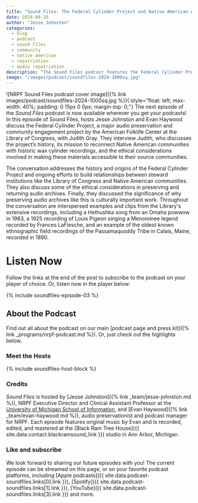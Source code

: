 ```yaml
---
title: "Sound Files: The Federal Cylinder Project and Native American Audio Archives"
date: 2024-09-20
author: "Jesse Johnston"
categories: 
  - blog
  - podcast
  - sound files
  - community
  - native american
  - repatriation
  - audio repatriation
description: "The Sound Files podcast features the Federal Cylinder Project and Native American audio archives at the American Folklife Center."
image: "/images/podcast/soundfiles-2024-1000sq.jpg"
---
```


![NRPF Sound Files podcast cover image]({% link images/podcast/soundfiles-2024-1000sq.jpg %}){:style="float: left; max-width: 40%; padding: 0 15px 0 0px; margin-top: 0;"}
The next episode of the _Sound Files_ podcast is now available wherever you get your podcasts!
In this episode of Sound Files, hosts Jesse Johnston and Evan Haywood discuss the Federal Cylinder Project, a major audio preservation and community engagement project by the American Folklife Center at the Library of Congress, with Judith Gray. They interview Judith, who discusses the project’s history, its mission to reconnect Native American communities with historic wax cylinder recordings, and the ethical considerations involved in making these materials accessible to their source communities.

The conversation addresses the history and origins of the Federal Cylinder Project and ongoing efforts to build relationships between steward institutions like the Library of Congress and Native American communities. They also discuss some of the ethical considerations in preserving and returning audio archives. Finally, they discussed the significance of why preserving audio archives like this is culturally important work. Throughout the conversation are interspersed examples and clips from the Library's extensive recordings, including a Hethushka song from an Omaha powwow in 1983, a 1925 recording of Louis Pigeon singing a Menominee legend recorded by Frances LaFlesche, and an example of the oldest known ethnographic field recordings of the Passamaquoddy Tribe in Calais, Maine, recorded in 1890.

# Listen Now

Follow the links at the end of the post to subscribe to the podcast on your player of choice.
Or, listen now in the player below:

{% include soundfiles-episode-03 %}

## About the Podcast

Find out all about the podcast on our main [podcast page and press kit]({% link _programs/nrpf-podcast.md %}). Or, just check out the highlights below.

### Meet the Hosts

{% include soundfiles-host-block %}

### Credits

_Sound Files_ is hosted by [Jesse Johnston]({% link _team/jesse-johnston.md %}), NRPF Executive Director and
Clinical Assistant Professor at the [University of Michigan School of Information](https://si.umich.edu/),
and [Evan Haywood]({% link _team/evan-haywood.md %}), audio preservationist and podcast manager for NRPF.
Each episode features original music
by Evan and is recorded, edited, and mastered at the [Black Ram Tree House]({{ site.data.contact.blackramsound_link }}) studio in Ann Arbor, Michigan.

### Like and subscribe

We look forward to sharing our future episodes with you!
The current episode can be streamed on this page,
or on your favorite podcast platforms, including [Apple podcasts]({{ site.data.podcast-soundfiles.links[0].link }}), [Spotify]({{ site.data.podcast-soundfiles.links[1].link }}), [YouTube]({{ site.data.podcast-soundfiles.links[3].link }}) and more.

